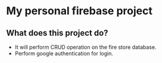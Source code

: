 # My personal firebase project
## What does this project do?
- It will perform CRUD operation on the fire store database.
- Perform google authentication for login. 
